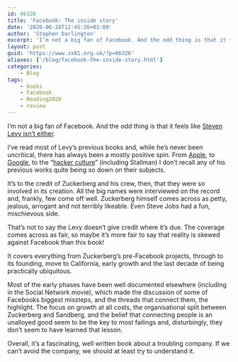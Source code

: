 ```yaml
---
id: 66326
title: 'Facebook: The inside story'
date: '2020-06-28T12:45:26+01:00'
author: 'Stephen Darlington'
excerpt: 'I’m not a big fan of Facebook. And the odd thing is that it feels like Steven Levy isn’t either.'
layout: post
guid: 'https://www.zx81.org.uk/?p=66326'
aliases: ['/blog/facebook-the-inside-story.html']
categories:
    - Blog
tags:
    - books
    - Facebook
    - Reading2020
    - review
---
```


I’m not a big fan of Facebook. And the odd thing is that it feels like [Steven Levy isn’t either](https://amzn.to/2ZlfKSQ).

I’ve read most of Levy’s previous books and, while he’s never been uncritical, there has always been a mostly positive spin. From [Apple](https://amzn.to/3dzDfgc), to [Google](https://amzn.to/31rECem), to the “[hacker culture](https://amzn.to/3870mh7)” (including Stallman) I don’t recall any of his previous works quite being so down on their subjects.

It’s to the credit of Zuckerberg and his crew, then, that they were so involved in its creation. All the big names were interviewed on the record and, frankly, few come off well. Zuckerberg himself comes across as petty, jealous, arrogant and not terribly likeable. Even Steve Jobs had a fun, mischievous side.

That’s not to say the Levy doesn’t give credit where it’s due. The coverage comes across as fair, so maybe it’s more fair to say that reality is skewed against Facebook than this book!

It covers everything from Zuckerberg’s pre-Facebook projects, through to its founding, move to California, early growth and the last decade of being practically ubiquitous.

Most of the early phases have been well documented elsewhere (including in the Social Network movie), which made the discussion of some of Facebooks biggest missteps, and the threads that connect them, the highlight. The focus on growth at all costs, the organisational split between Zuckerberg and Sandberg, and the belief that connecting people is an unalloyed good seem to be the key to most failings and, disturbingly, they don’t seem to have learned that lesson.

Overall, it’s a fascinating, well written book about a troubling company. If we can’t avoid the company, we should at least try to understand it.